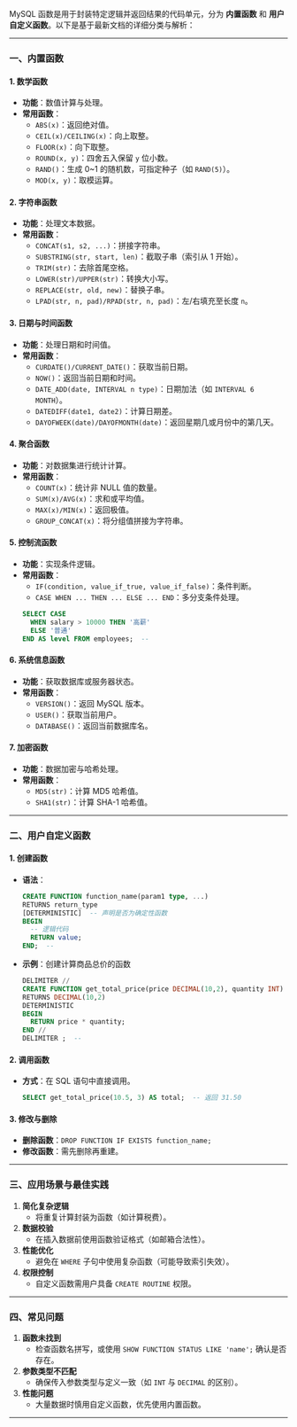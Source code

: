 MySQL 函数是用于封装特定逻辑并返回结果的代码单元，分为 **内置函数** 和 **用户自定义函数**。以下是基于最新文档的详细分类与解析：

---

### **一、内置函数**
#### 1. **数学函数**
- **功能**：数值计算与处理。
- **常用函数**：
    - `ABS(x)`：返回绝对值。
    - `CEIL(x)/CEILING(x)`：向上取整。
    - `FLOOR(x)`：向下取整。
    - `ROUND(x, y)`：四舍五入保留 `y` 位小数。
    - `RAND()`：生成 0~1 的随机数，可指定种子（如 `RAND(5)`）。
    - `MOD(x, y)`：取模运算。

#### 2. **字符串函数**
- **功能**：处理文本数据。
- **常用函数**：
    - `CONCAT(s1, s2, ...)`：拼接字符串。
    - `SUBSTRING(str, start, len)`：截取子串（索引从 1 开始）。
    - `TRIM(str)`：去除首尾空格。
    - `LOWER(str)/UPPER(str)`：转换大小写。
    - `REPLACE(str, old, new)`：替换子串。
    - `LPAD(str, n, pad)/RPAD(str, n, pad)`：左/右填充至长度 `n`。

#### 3. **日期与时间函数**
- **功能**：处理日期和时间值。
- **常用函数**：
    - `CURDATE()/CURRENT_DATE()`：获取当前日期。
    - `NOW()`：返回当前日期和时间。
    - `DATE_ADD(date, INTERVAL n type)`：日期加法（如 `INTERVAL 6 MONTH`）。
    - `DATEDIFF(date1, date2)`：计算日期差。
    - `DAYOFWEEK(date)/DAYOFMONTH(date)`：返回星期几或月份中的第几天。

#### 4. **聚合函数**
- **功能**：对数据集进行统计计算。
- **常用函数**：
    - `COUNT(x)`：统计非 NULL 值的数量。
    - `SUM(x)/AVG(x)`：求和或平均值。
    - `MAX(x)/MIN(x)`：返回极值。
    - `GROUP_CONCAT(x)`：将分组值拼接为字符串。

#### 5. **控制流函数**
- **功能**：实现条件逻辑。
- **常用函数**：
    - `IF(condition, value_if_true, value_if_false)`：条件判断。
    - `CASE WHEN ... THEN ... ELSE ... END`：多分支条件处理。
  ```sql
  SELECT CASE 
    WHEN salary > 10000 THEN '高薪' 
    ELSE '普通' 
  END AS level FROM employees;  -- 
  ```

#### 6. **系统信息函数**
- **功能**：获取数据库或服务器状态。
- **常用函数**：
    - `VERSION()`：返回 MySQL 版本。
    - `USER()`：获取当前用户。
    - `DATABASE()`：返回当前数据库名。

#### 7. **加密函数**
- **功能**：数据加密与哈希处理。
- **常用函数**：
    - `MD5(str)`：计算 MD5 哈希值。
    - `SHA1(str)`：计算 SHA-1 哈希值。

---

### **二、用户自定义函数**
#### 1. **创建函数**
- **语法**：
  ```sql
  CREATE FUNCTION function_name(param1 type, ...) 
  RETURNS return_type
  [DETERMINISTIC]  -- 声明是否为确定性函数
  BEGIN
    -- 逻辑代码
    RETURN value;
  END;  -- 
  ```
- **示例**：创建计算商品总价的函数
  ```sql
  DELIMITER //
  CREATE FUNCTION get_total_price(price DECIMAL(10,2), quantity INT)
  RETURNS DECIMAL(10,2)
  DETERMINISTIC
  BEGIN
    RETURN price * quantity;
  END //
  DELIMITER ;  -- 
  ```

#### 2. **调用函数**
- **方式**：在 SQL 语句中直接调用。
  ```sql
  SELECT get_total_price(10.5, 3) AS total;  -- 返回 31.50 
  ```

#### 3. **修改与删除**
- **删除函数**：`DROP FUNCTION IF EXISTS function_name;`
- **修改函数**：需先删除再重建。

---

### **三、应用场景与最佳实践**
1. **简化复杂逻辑**
    - 将重复计算封装为函数（如计算税费）。
2. **数据校验**
    - 在插入数据前使用函数验证格式（如邮箱合法性）。
3. **性能优化**
    - 避免在 `WHERE` 子句中使用复杂函数（可能导致索引失效）。
4. **权限控制**
    - 自定义函数需用户具备 `CREATE ROUTINE` 权限。

---

### **四、常见问题**
1. **函数未找到**
    - 检查函数名拼写，或使用 `SHOW FUNCTION STATUS LIKE 'name';` 确认是否存在。
2. **参数类型不匹配**
    - 确保传入参数类型与定义一致（如 `INT` 与 `DECIMAL` 的区别）。
3. **性能问题**
    - 大量数据时慎用自定义函数，优先使用内置函数。

---
